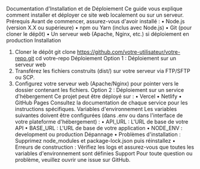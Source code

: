 Documentation d'Installation et de Déploiement
Ce guide vous explique comment installer et déployer ce site web localement ou sur un serveur.
Prérequis
Avant de commencer, assurez-vous d'avoir installé :
•	Node.js (version X.X ou supérieure)
•	npm ou Yarn (inclus avec Node.js)
•	Git (pour cloner le dépôt)
•	Un serveur web (Apache, Nginx, etc.) si déploiement en production
Installation
1.	Cloner le dépôt
git clone https://github.com/votre-utilisateur/votre-repo.git
cd votre-repo
Déploiement
Option 1 : Déploiement sur un serveur web
1.	Transférez les fichiers construits (dist/) sur votre serveur via FTP/SFTP ou SCP.
2.	Configurez votre serveur web (Apache/Nginx) pour pointer vers le dossier contenant les fichiers.
Option 2 : Déploiement sur un service d'hébergement
Ce projet peut être déployé sur :
•	Vercel
•	Netlify
•	GitHub Pages
Consultez la documentation de chaque service pour les instructions spécifiques.
Variables d'environnement
Les variables suivantes doivent être configurées (dans .env ou dans l'interface de votre plateforme d'hébergement) :
•	API_URL : L'URL de base de votre API
•	BASE_URL : L'URL de base de votre application
•	NODE_ENV : development ou production
Dépannage
•	Problèmes d'installation : Supprimez node_modules et package-lock.json puis réinstallez
•	Erreurs de construction : Vérifiez les logs et assurez-vous que toutes les variables d'environnement sont définies
Support
Pour toute question ou problème, veuillez ouvrir une issue sur GitHub.

